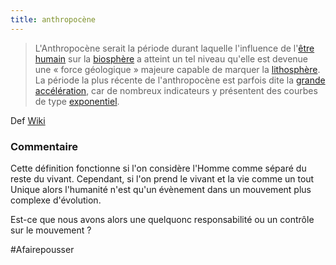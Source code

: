 ```yaml
---
title: anthropocène
---
```



> L'Anthropocène serait la période durant laquelle l'influence de l'[être humain](https://fr.wikipedia.org/wiki/Homo_sapiens "Homo sapiens") sur la [biosphère](https://fr.wikipedia.org/wiki/Biosph%C3%A8re "Biosphère") a atteint un tel niveau qu'elle est devenue une « force géologique » majeure capable de marquer la [lithosphère](https://fr.wikipedia.org/wiki/Lithosph%C3%A8re "Lithosphère"). La période la plus récente de l'anthropocène est parfois dite la [grande accélération](https://fr.wikipedia.org/wiki/Grande_acc%C3%A9l%C3%A9ration "Grande accélération"), car de nombreux indicateurs y présentent des courbes de type [exponentiel](https://fr.wikipedia.org/wiki/Croissance_exponentielle "Croissance exponentielle").

Def [Wiki](https://en.wikipedia.org/wiki/Anthropocene)

### Commentaire
Cette définition fonctionne si l'on considère l'Homme comme séparé du reste du vivant. Cependant, si l'on prend le vivant et la vie comme un tout Unique alors l'humanité n'est qu'un évènement dans un mouvement plus complexe d'évolution.

Est-ce que nous avons alors une quelquonc responsabilité ou un contrôle sur le mouvement ?

#Afairepousser 
